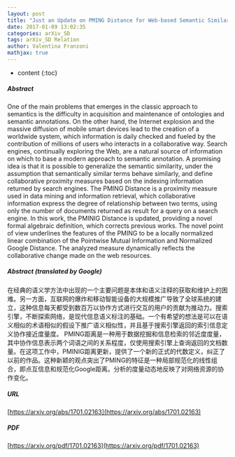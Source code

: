 ```yaml
---
layout: post
title: "Just an Update on PMING Distance for Web-based Semantic Similarity in Artificial Intelligence and Data Mining"
date: 2017-01-09 13:02:35
categories: arXiv_SD
tags: arXiv_SD Relation
author: Valentina Franzoni
mathjax: true
---
```


* content
{:toc}

##### Abstract
One of the main problems that emerges in the classic approach to semantics is the difficulty in acquisition and maintenance of ontologies and semantic annotations. On the other hand, the Internet explosion and the massive diffusion of mobile smart devices lead to the creation of a worldwide system, which information is daily checked and fueled by the contribution of millions of users who interacts in a collaborative way. Search engines, continually exploring the Web, are a natural source of information on which to base a modern approach to semantic annotation. A promising idea is that it is possible to generalize the semantic similarity, under the assumption that semantically similar terms behave similarly, and define collaborative proximity measures based on the indexing information returned by search engines. The PMING Distance is a proximity measure used in data mining and information retrieval, which collaborative information express the degree of relationship between two terms, using only the number of documents returned as result for a query on a search engine. In this work, the PMINIG Distance is updated, providing a novel formal algebraic definition, which corrects previous works. The novel point of view underlines the features of the PMING to be a locally normalized linear combination of the Pointwise Mutual Information and Normalized Google Distance. The analyzed measure dynamically reflects the collaborative change made on the web resources.

##### Abstract (translated by Google)
在经典的语义学方法中出现的一个主要问题是本体和语义注释的获取和维护上的困难。另一方面，互联网的爆炸和移动智能设备的大规模推广导致了全球系统的建立，这种信息每天都受到数百万以协作方式进行交互的用户的贡献为推动力。搜索引擎，不断探索网络，是现代信息语义标注的基础。一个有希望的想法是可以在语义相似的术语相似的假设下推广语义相似性，并且基于搜索引擎返回的索引信息定义协作接近度量度。 PMING距离是一种用于数据挖掘和信息检索的邻近度度量，其中协作信息表示两个词语之间的关系程度，仅使用搜索引擎上查询返回的文档数量。在这项工作中，PMINIG距离更新，提供了一个新的正式的代数定义，纠正了以前的作品。这种新颖的观点突出了PMING的特征是一种局部规范化的线性组合，即点互信息和规范化Google距离。分析的度量动态地反映了对网络资源的协作变化。

##### URL
[https://arxiv.org/abs/1701.02163](https://arxiv.org/abs/1701.02163)

##### PDF
[https://arxiv.org/pdf/1701.02163](https://arxiv.org/pdf/1701.02163)

